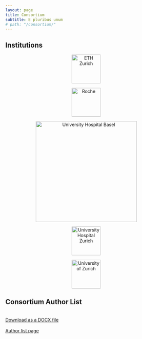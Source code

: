 ```yaml
---
layout: page
title: Consortium
subtitle: E pluribus unum
# path: "/consortium/"
---
```


<!-- Please add institutions, members and groups in the same way as the exiting ones -->

## Institutions 
<!-- Link to institution main site - group links follow below -->

<p align="center">
<a href="https://ethz.ch"><img src="/tu-pro_website/assets/img/eth_logo.png" alt="ETH Zurich" height="90"/></a>
</p>

<p align="center">
<a href="https://www.roche.com"><img src="/tu-pro_website/assets/img/roche_logo.png" alt="Roche" height="90"/></a>
</p>

<p align="center">
<a href="https://www.unispital-basel.ch/"><img src="/tu-pro_website/assets/img/usb_logo.png" alt="University Hospital Basel" width="315"/></a>
</p>

<p align="center">
<a href="https://www.usz.ch/"><img src="/tu-pro_website/assets/img/usz_logo.png" alt="University Hospital Zurich" height="90"/></a>
</p>

<p align="center">
<a href="https://www.uzh.ch/"><img src="/tu-pro_website/assets/img/uzh_logo.png" alt="University of Zurich" height="90"/></a>
</p>

## Consortium Author List

<!-- Explain what it is and then have it as a downloadable text-only file? Or even copy to clipboard?  -->

<!-- <i class="fas fa-file-download"></i>Download the [list of authors](/assets/tupro_author_list.docx) (docx format). -->

<div class="text-block">
    <br/>
    <i class="fas fa-file-download fontawesome-inline"></i>
    <a href="{{site.baseurl}}/assets/2024-07-10.TuPro_Consortium_Authors_for_Marker_Papers.docx" download>Download as a DOCX file</a>
    <br/><br/>
    <i class="fas fa-hand-point-right fontawesome-inline"></i>
    <a href="{{site.baseurl}}/consortium/authors/">Author list page</a>
</div>
